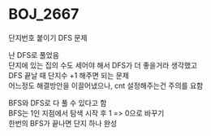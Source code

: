 # BOJ_2667
단지번호 붙이기 DFS 문제

난 DFS로 풀었음<br/>
단지에 있는 집의 수도 세어야 해서 DFS가 더 좋을거라 생각했고<br/>
DFS 끝날 때 단지수 +1 해주면 되는 문제</br>
어느정도 해결방안을 이끌어냈으나, cnt 설정해주는건 주의를 요함


BFS와 DFS로 다 풀 수 있다고 함 <br />
BFS는 1인 지점에서 탐색 시작 후 1 => 0으로 바꾸기 <br/>
한번의 BFS가 끝나면 단지 하나 완성 <br />


